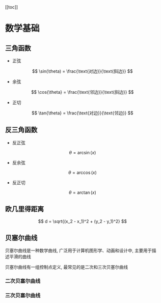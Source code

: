 [[toc]]

# 数学基础

## 三角函数

- 正弦

$$
\sin(\theta) = \frac{\text{对边}}{\text{斜边}}
$$

- 余弦

$$
\cos{\theta} = \frac{\text{邻边}}{\text{斜边}}
$$

- 正切

$$
\tan{\theta} = \frac{\text{对边}}{\text{邻边}}
$$

## 反三角函数

- 反正弦

$$
\theta = \arcsin(x)
$$

- 反余弦

$$
\theta = \arccos(x)
$$

- 反正切

$$
\theta = \arctan(x)
$$

## 欧几里得距离

$$
d = \sqrt{(x_2 - x_1)^2 + (y_2 - y_1)^2}
$$

## 贝塞尔曲线

贝塞尔曲线是一种数学曲线, 广泛用于计算机图形学、动画和设计中, 主要用于描述平滑的曲线

贝塞尔曲线有一组控制点定义, 最常见的是二次和三次贝塞尔曲线

### 二次贝塞尔曲线

### 三次贝塞尔曲线
